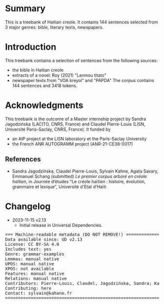 # Summary

This is a treebank of Haitian creole. It contains 144 sentences selected from 3 major genres: bible, literary texts, newspapers. 


# Introduction

This treebank contains a selection of sentences from the following sources:
* the bible in Haitian creole
* extracts of a novel: Roy (2021) "Lanmou titato"
* newspaper texts from "VOA kreyol" and "PAPDA"
The corpus contains 144 sentences and 3418 tokens.

# Acknowledgments

This treebank is the outcome of a Master internship project by Sandra Jagodzińska (LACITO, CNRS, France) and Claudel Pierre-Louis (LISN, Université Paris-Saclay, CNRS, France).
It funded by 
  * an AIP project at the LISN laboratory et the Paris-Saclay University
  * the French ANR AUTOGRAMM project (ANR-21-CE38-0017)

## References

* Sandra Jagodzińska, Claudel Pierre-Louis, Sylvain Kahne, Agata Savary, Emmanuel Schang (submitted) _Le premier corpus arboré en créole haïtien_, in Journée d’études "Le créole haïtien : histoire, évolution, grammaire et lexique", Université d'Etat d'Haïti


# Changelog

* 2023-11-15 v2.13
  * Initial release in Universal Dependencies.


<pre>
=== Machine-readable metadata (DO NOT REMOVE!) ================================
Data available since: UD v2.13
License: CC BY-SA 4.0
Includes text: yes
Genre: grammar-examples
Lemmas: manual native
UPOS: manual native
XPOS: not available
Features: manual native
Relations: manual native
Contributors: Pierre-Louis, Claudel, Jagodzińska, Sandra; Kahane, Sylvain; Savary, Agata; Schang, Emmanuel
Contributing: here
Contact: sylvain@kahane.fr
===============================================================================
</pre>
